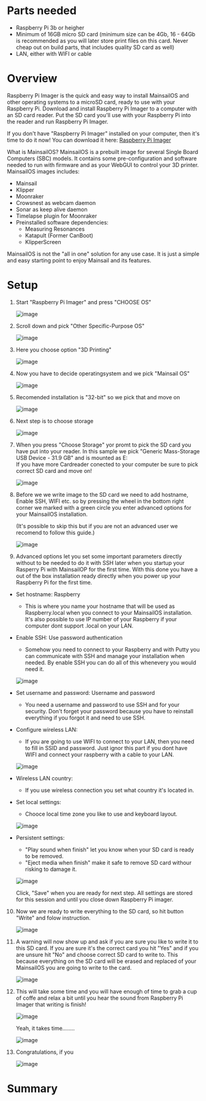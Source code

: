 # Parts needed
- Raspberry Pi 3b or heigher
- Minimum of 16GB micro SD card (minimum size can be 4Gb, 16 - 64Gb is recommended as you will later store print files on this card. Never cheap out on build parts, that includes quality SD card as well)
- LAN, either with WIFI or cable
# Overview
Raspberry Pi Imager is the quick and easy way to install MainsailOS and other operating systems to a microSD card, ready to use with your Raspberry Pi. 
Download and install Raspberry Pi Imager to a computer with an SD card reader. 
Put the SD card you'll use with your Raspberry Pi into the reader and run Raspberry Pi Imager.

If you don't have "Raspberry Pi Imager" installed on your computer, then it's time to do it now!
You can download it here: <a href="https://www.raspberrypi.com/software/">Raspberry Pi Imager</a>

What is MainsailOS?
MainsailOS is a prebuilt image for several Single Board Computers (SBC) models. It contains some pre-configuration and software needed to run with  firmware and 
as your WebGUI to control your 3D printer.
MainsailOS images includes:

- Mainsail
- Klipper
- Moonraker
- Crowsnest as webcam daemon​
- Sonar as keep alive daemon
- Timelapse plugin for Moonraker
- Preinstalled software dependencies:
  - Measuring Resonances
  - Katapult (Former CanBoot)
  - KlipperScreen

​MainsailOS is not the "all in one" solution for any use case. It is just a simple and easy starting point to enjoy Mainsail and its features.

# Setup
1. Start "Raspberry Pi Imager" and press "CHOOSE OS"
   
   ![image](img/Install_MainsailOS/img1.png)
   
2. Scroll down and pick "Other Specific-Purpose OS"
   
   ![image](img/Install_MainsailOS/img2.png)
   
3. Here you choose option "3D Printing"
   
   ![image](img/Install_MainsailOS/img3.png)
   
4. Now you have to decide operatingsystem and we pick "Mainsail OS"
   
   ![image](img/Install_MainsailOS/img4.png)
   
5. Recomended installation is "32-bit" so we pick that and move on
   
   ![image](img/Install_MainsailOS/img5.png)
   
6. Next step is to choose storage
   
   ![image](img/Install_MainsailOS/img6.png)

7. When you press "Choose Storage" yor promt to pick the SD card you have put into your reader. In this sample we pick "Generic Mass-Storage USB Device - 31.9 GB" and is mounted as E:\
   If you have more Cardreader conected to your computer be sure to pick correct SD card and move on!

   ![image](img/Install_MainsailOS/img7.png)

8. Before we we write image to the SD card we need to add hostname, Enable SSH, WIFI etc. so by pressing the wheel in the bottom right corner we marked with a green circle you enter advanced options for your MainsailOS installation.

   (It's possible to skip this but if you are not an advanced user we recomend to follow this guide.)

   ![image](img/Install_MainsailOS/img8.png)

9. Advanced options let you set some important parameters directly without to be needed to do it with SSH later when you startup your Rasperry Pi with MainsailOP for the first time. With this done you have a out of the box installation ready directly when you power up your Raspberry Pi for the first time.

- Set hostname: Raspberry
  - This is where you name your hostname that will be used as Raspberry.local when you connect to your MainsailOS installation. It's also possible to use IP number of your Raspberry if your computer dont support .local on your LAN.
- Enable SSH: Use password authentication
  - Somehow you need to connect to your Raspberry and with Putty you can communicate with SSH and manage your installation when needed. By enable SSH you can do all of this whenevery you would need it.

   ![image](img/Install_MainsailOS/img9.png)

- Set username and password: Username and password
  - You need a username and password to use SSH and for your security. Don't forget your password because you have to reinstall everything if you forgot it and need to use SSH.
- Configure wireless LAN:
  - If you are going to use WIFI to connect to your LAN, then you need to fill in SSID and password. Just ignor this part if you dont have WIFI and connect your raspberry with a cable to your LAN.


  ![image](img/Install_MainsailOS/img10.png)

- Wireless LAN country:
  - If you use wireless connection you set what country it's located in.
- Set local settings:
  - Chooce local time zone you like to use and keyboard layout.

  ![image](img/Install_MainsailOS/img11.png)

- Persistent settings:
  - "Play sound when finish" let you know when your SD card is ready to be removed.
  - "Eject media when finish" make it safe to remove SD card withour risking to damage it.

  ![image](img/Install_MainsailOS/img12.png)

  Click, "Save" when you are ready for next step. All settings are stored for this session and until you close down Raspberry Pi imager.

10. Now we are ready to write everything to the SD card, so hit button "Write" and folow instruction.

    ![image](img/Install_MainsailOS/img13.png)

11. A warning will now show up and ask if you are sure you like to write it to this SD card. If you are sure it's the correct card you hit "Yes" and if you are unsure hit "No" and choose correct SD card to write to. This because everything on the SD card will be erased and replaced of your MainsailOS you are going to write to the card.

    ![image](img/Install_MainsailOS/img14.png)

12. This will take some time and you will have enough of time to grab a cup of coffe and relax a bit until you hear the sound from Raspberry Pi Imager that writing is finish!

    ![image](img/Install_MainsailOS/img15.png)

    Yeah, it takes time........

    ![image](img/Install_MainsailOS/img16.png)

14. Congratulations, if you  

    ![image](img/Install_MainsailOS/img17.png)

# Summary

